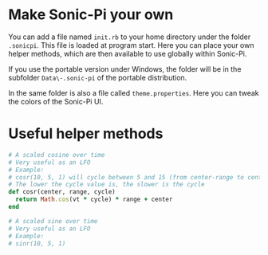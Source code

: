 # Make Sonic-Pi your own

You can add a file named `init.rb` to your home directory under the folder `.sonicpi`. This file is loaded at program start. Here you can place your own helper methods, which are then available to use globally within Sonic-Pi.

If you use the portable version under Windows, the folder will be in the subfolder `Data\-.sonic-pi` of the portable distribution.

In the same folder is also a file called `theme.properties`. Here you can tweak the colors of the Sonic-Pi UI.

# Useful helper methods

```ruby
# A scaled cosine over time
# Very useful as an LFO
# Example:
# cosr(10, 5, 1) will cycle between 5 and 15 (from center-range to center+range)
# The lower the cycle value is, the slower is the cycle
def cosr(center, range, cycle)
  return Math.cos(vt * cycle) * range + center
end

# A scaled sine over time
# Very useful as an LFO
# Example:
# sinr(10, 5, 1)